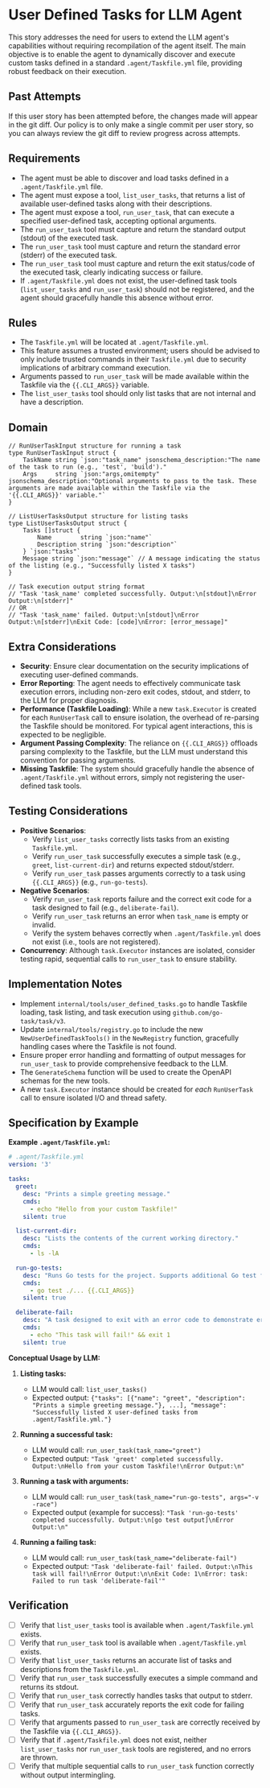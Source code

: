 # User Defined Tasks for LLM Agent

This story addresses the need for users to extend the LLM agent's capabilities without requiring recompilation of the agent itself. The main objective is to enable the agent to dynamically discover and execute custom tasks defined in a standard `.agent/Taskfile.yml` file, providing robust feedback on their execution.

## Past Attempts

If this user story has been attempted before, the changes made will appear in the git diff. Our policy is to only make a single commit per user story, so you can always review the git diff to review progress across attempts.

## Requirements

*   The agent must be able to discover and load tasks defined in a `.agent/Taskfile.yml` file.
*   The agent must expose a tool, `list_user_tasks`, that returns a list of available user-defined tasks along with their descriptions.
*   The agent must expose a tool, `run_user_task`, that can execute a specified user-defined task, accepting optional arguments.
*   The `run_user_task` tool must capture and return the standard output (stdout) of the executed task.
*   The `run_user_task` tool must capture and return the standard error (stderr) of the executed task.
*   The `run_user_task` tool must capture and return the exit status/code of the executed task, clearly indicating success or failure.
*   If `.agent/Taskfile.yml` does not exist, the user-defined task tools (`list_user_tasks` and `run_user_task`) should not be registered, and the agent should gracefully handle this absence without error.

## Rules

*   The `Taskfile.yml` will be located at `.agent/Taskfile.yml`.
*   This feature assumes a trusted environment; users should be advised to only include trusted commands in their `Taskfile.yml` due to security implications of arbitrary command execution.
*   Arguments passed to `run_user_task` will be made available within the Taskfile via the `{{.CLI_ARGS}}` variable.
*   The `list_user_tasks` tool should only list tasks that are not internal and have a description.

## Domain

```
// RunUserTaskInput structure for running a task
type RunUserTaskInput struct {
    TaskName string `json:"task_name" jsonschema_description:"The name of the task to run (e.g., 'test', 'build')."
    Args     string `json:"args,omitempty" jsonschema_description:"Optional arguments to pass to the task. These arguments are made available within the Taskfile via the '{{.CLI_ARGS}}' variable."`
}

// ListUserTasksOutput structure for listing tasks
type ListUserTasksOutput struct {
    Tasks []struct {
        Name        string `json:"name"`
        Description string `json:"description"`
    } `json:"tasks"`
    Message string `json:"message"` // A message indicating the status of the listing (e.g., "Successfully listed X tasks")
}

// Task execution output string format
// "Task 'task_name' completed successfully. Output:\n[stdout]\nError Output:\n[stderr]"
// OR
// "Task 'task_name' failed. Output:\n[stdout]\nError Output:\n[stderr]\nExit Code: [code]\nError: [error_message]"
```

## Extra Considerations

*   **Security**: Ensure clear documentation on the security implications of executing user-defined commands.
*   **Error Reporting**: The agent needs to effectively communicate task execution errors, including non-zero exit codes, stdout, and stderr, to the LLM for proper diagnosis.
*   **Performance (Taskfile Loading)**: While a new `task.Executor` is created for each `RunUserTask` call to ensure isolation, the overhead of re-parsing the Taskfile should be monitored. For typical agent interactions, this is expected to be negligible.
*   **Argument Passing Complexity**: The reliance on `{{.CLI_ARGS}}` offloads parsing complexity to the Taskfile, but the LLM must understand this convention for passing arguments.
*   **Missing Taskfile**: The system should gracefully handle the absence of `.agent/Taskfile.yml` without errors, simply not registering the user-defined task tools.

## Testing Considerations

*   **Positive Scenarios**:
    *   Verify `list_user_tasks` correctly lists tasks from an existing `Taskfile.yml`.
    *   Verify `run_user_task` successfully executes a simple task (e.g., `greet`, `list-current-dir`) and returns expected stdout/stderr.
    *   Verify `run_user_task` passes arguments correctly to a task using `{{.CLI_ARGS}}` (e.g., `run-go-tests`).
*   **Negative Scenarios**:
    *   Verify `run_user_task` reports failure and the correct exit code for a task designed to fail (e.g., `deliberate-fail`).
    *   Verify `run_user_task` returns an error when `task_name` is empty or invalid.
    *   Verify the system behaves correctly when `.agent/Taskfile.yml` does not exist (i.e., tools are not registered).
*   **Concurrency**: Although `task.Executor` instances are isolated, consider testing rapid, sequential calls to `run_user_task` to ensure stability.

## Implementation Notes

*   Implement `internal/tools/user_defined_tasks.go` to handle Taskfile loading, task listing, and task execution using `github.com/go-task/task/v3`.
*   Update `internal/tools/registry.go` to include the new `NewUserDefinedTaskTools()` in the `NewRegistry` function, gracefully handling cases where the Taskfile is not found.
*   Ensure proper error handling and formatting of output messages for `run_user_task` to provide comprehensive feedback to the LLM.
*   The `GenerateSchema` function will be used to create the OpenAPI schemas for the new tools.
*   A new `task.Executor` instance should be created for *each* `RunUserTask` call to ensure isolated I/O and thread safety.

## Specification by Example

**Example `.agent/Taskfile.yml`:**

```yaml
# .agent/Taskfile.yml
version: '3'

tasks:
  greet:
    desc: "Prints a simple greeting message."
    cmds:
      - echo "Hello from your custom Taskfile!"
    silent: true

  list-current-dir:
    desc: "Lists the contents of the current working directory."
    cmds:
      - ls -lA

  run-go-tests:
    desc: "Runs Go tests for the project. Supports additional Go test flags via the 'args' input (e.g., '-v -race')."
    cmds:
      - go test ./... {{.CLI_ARGS}}
    silent: true

  deliberate-fail:
    desc: "A task designed to exit with an error code to demonstrate error handling."
    cmds:
      - echo "This task will fail!" && exit 1
    silent: true
```

**Conceptual Usage by LLM:**

1.  **Listing tasks:**
    *   LLM would call: `list_user_tasks()`
    *   Expected output: `{"tasks": [{"name": "greet", "description": "Prints a simple greeting message."}, ...], "message": "Successfully listed X user-defined tasks from .agent/Taskfile.yml."}`

2.  **Running a successful task:**
    *   LLM would call: `run_user_task(task_name="greet")`
    *   Expected output: `"Task 'greet' completed successfully. Output:\nHello from your custom Taskfile!\nError Output:\n"`

3.  **Running a task with arguments:**
    *   LLM would call: `run_user_task(task_name="run-go-tests", args="-v -race")`
    *   Expected output (example for success): `"Task 'run-go-tests' completed successfully. Output:\n[go test output]\nError Output:\n"`

4.  **Running a failing task:**
    *   LLM would call: `run_user_task(task_name="deliberate-fail")`
    *   Expected output: `"Task 'deliberate-fail' failed. Output:\nThis task will fail!\nError Output:\n\nExit Code: 1\nError: task: Failed to run task 'deliberate-fail'"`

## Verification

- [ ] Verify that `list_user_tasks` tool is available when `.agent/Taskfile.yml` exists.
- [ ] Verify that `run_user_task` tool is available when `.agent/Taskfile.yml` exists.
- [ ] Verify that `list_user_tasks` returns an accurate list of tasks and descriptions from the `Taskfile.yml`.
- [ ] Verify that `run_user_task` successfully executes a simple command and returns its stdout.
- [ ] Verify that `run_user_task` correctly handles tasks that output to stderr.
- [ ] Verify that `run_user_task` accurately reports the exit code for failing tasks.
- [ ] Verify that arguments passed to `run_user_task` are correctly received by the Taskfile via `{{.CLI_ARGS}}`.
- [ ] Verify that if `.agent/Taskfile.yml` does not exist, neither `list_user_tasks` nor `run_user_task` tools are registered, and no errors are thrown.
- [ ] Verify that multiple sequential calls to `run_user_task` function correctly without output intermingling.